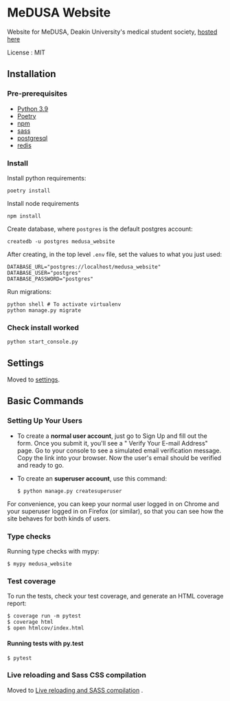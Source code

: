 MeDUSA Website
==============

Website for MeDUSA, Deakin University's medical student society, [hosted here](https://www.medusa.org.au)

License
:   MIT

Installation
------------

### Pre-prerequisites

* [Python 3.9](https://www.python.org/downloads/)
* [Poetry](https://python-poetry.org/docs/)
* [npm](https://docs.npmjs.com/downloading-and-installing-node-js-and-npm)
* [sass](https://sass-lang.com/install)
* [postgresql](https://www.postgresql.org/download/)
* [redis](https://redis.io/topics/quickstart)

### Install

Install python requirements:

```shell
poetry install
```

Install node requirements

```shell
npm install
```

Create database, where `postgres` is the default postgres account:

```shell
createdb -u postgres medusa_website 
```

After creating, in the top level `.env` file, set the values to what you just used:

```shell
DATABASE_URL="postgres://localhost/medusa_website"
DATABASE_USER="postgres"
DATABASE_PASSWORD="postgres"
```

Run migrations:

```shell
python shell # To activate virtualenv
python manage.py migrate
```

### Check install worked

```shell
python start_console.py
```

Settings
--------

Moved to
[settings](http://cookiecutter-django.readthedocs.io/en/latest/settings.html).

Basic Commands
--------------

### Setting Up Your Users

- To create a **normal user account**, just go to Sign Up and fill out the form. Once you submit it, you'll see a "
  Verify Your E-mail Address" page. Go to your console to see a simulated email verification message. Copy the link into
  your browser. Now the user's email should be verified and ready to go.
- To create an **superuser account**, use this command:

      $ python manage.py createsuperuser

For convenience, you can keep your normal user logged in on Chrome and your superuser logged in on Firefox (or similar),
so that you can see how the site behaves for both kinds of users.

### Type checks

Running type checks with mypy:

    $ mypy medusa_website

### Test coverage

To run the tests, check your test coverage, and generate an HTML coverage report:

    $ coverage run -m pytest
    $ coverage html
    $ open htmlcov/index.html

#### Running tests with py.test

    $ pytest

### Live reloading and Sass CSS compilation

Moved
to [Live reloading and SASS compilation](http://cookiecutter-django.readthedocs.io/en/latest/live-reloading-and-sass-compilation.html)
.
